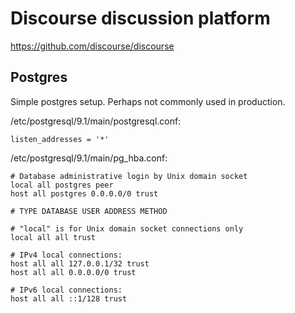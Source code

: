 Discourse discussion platform
==============================


https://github.com/discourse/discourse




Postgres
--------

Simple postgres setup. Perhaps not commonly used in production.


/etc/postgresql/9.1/main/postgresql.conf:

```
listen_addresses = '*'

```


/etc/postgresql/9.1/main/pg_hba.conf:

```
# Database administrative login by Unix domain socket
local all postgres peer
host all postgres 0.0.0.0/0 trust

# TYPE DATABASE USER ADDRESS METHOD

# "local" is for Unix domain socket connections only
local all all trust

# IPv4 local connections:
host all all 127.0.0.1/32 trust
host all all 0.0.0.0/0 trust

# IPv6 local connections:
host all all ::1/128 trust
```
